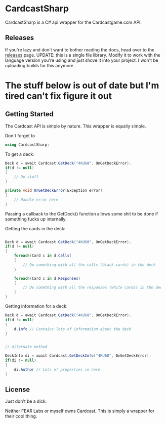 # CardcastSharp
CardcastSharp is a C# api wrapper for the Cardcastgame.com API.

## Releases
If you're lazy and don't want to bother reading the docs, head over to the [releases](https://github.com/Brosilio/CardcastSharp/releases) page. UPDATE: this is a single file library. Modify it to work with the language version you're using and just shove it into your project. I won't be uploading builds for this anymore.

# The stuff below is out of date but I'm tired can't fix figure it out

## Getting Started
The Cardcast API is simple by nature. This wrapper is equally simple.

Don't forget to
```csharp
using CardcastSharp;
```

To get a deck:
```csharp
Deck d = await Cardcast.GetDeck("4KU68", OnGetDeckError);
if(d != null)
{
	// Do stuff
}

private void OnGetDeckError(Exception error)
{
	// Handle error here
}
```
Passing a callback to the GetDeck() function allows some shit to be done if something fucks up internally.

Getting the cards in the deck:
```csharp

Deck d = await Cardcast.GetDeck("4KU68", OnGetDeckError);
if(d != null)
{
	foreach(Card c in d.Calls)
	{
		// Do something with all the calls (black cards) in the deck
	}

	foreach(Card c in d.Responses)
	{
		// Do something with all the responses (white cards) in the deck
	}
}
```

Getting information for a deck:

```csharp
Deck d = await Cardcast.GetDeck("4KU68", OnGetDeckError);
if(d != null)
{
	d.Info // Contains lots of information about the deck
}


// Alternate method

DeckInfo di = await Cardcast.GetDeckInfo("4KU68", OnGetDeckError);
if(di != null)
{
	di.Author // Lots of properties in here
}

```

## License
Just don't be a dick.

Neither FEAR Labs or myself owns Cardcast. This is simply a wrapper for their cool thing.
